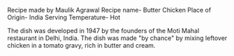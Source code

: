 Recipe made by Maulik Agrawal
Recipe name- Butter Chicken
Place of Origin- India
Serving Temperature- Hot

The dish was developed in 1947 by the founders of the Moti Mahal restaurant in Delhi, India. The dish was made "by chance" by mixing leftover chicken in a tomato gravy, rich in butter and cream.